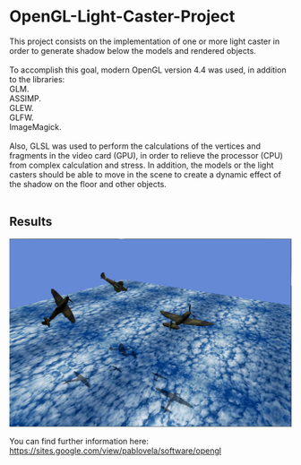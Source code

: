 # OpenGL-Light-Caster-Project

This project consists on the implementation of one or more light caster in order to generate shadow below the models and rendered objects.<br />
<br />
To accomplish this goal, modern OpenGL version 4.4 was used, in addition to the libraries:<br />
GLM.<br />
ASSIMP. <br />
GLEW. <br />
GLFW. <br />
ImageMagick. <br />
<br />
Also, GLSL was used to perform the calculations of the vertices and fragments in  the video card (GPU), in order to relieve the processor (CPU) from complex calculation and stress. 
In addition, the models or the light casters should be able to move in the scene to create a dynamic effect of the shadow on the floor and other objects.<br />
<br />

## Results
![This is an image](images/results.png)

You can find further information here: https://sites.google.com/view/pablovela/software/opengl
